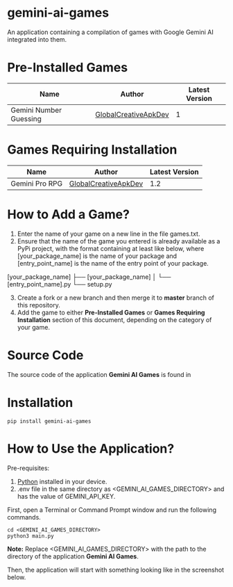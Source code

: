 # gemini-ai-games

An application containing a compilation of games with Google Gemini AI integrated into them.

# Pre-Installed Games

| Name                   | Author                                                          | Latest Version |
|------------------------|-----------------------------------------------------------------|----------------|
| Gemini Number Guessing | [GlobalCreativeApkDev](https://github.com/GlobalCreativeApkDev) | 1              |

# Games Requiring Installation

| Name           | Author                                                          | Latest Version |
|----------------|-----------------------------------------------------------------|----------------|
| Gemini Pro RPG | [GlobalCreativeApkDev](https://github.com/GlobalCreativeApkDev) | 1.2            |

# How to Add a Game?

1. Enter the name of your game on a new line in the file games.txt.
2. Ensure that the name of the game you entered is already available as a PyPi project, with the format containing 
at least like below, where [your_package_name] is the name of your package and [entry_point_name] is the name
of the entry point of your package.

[your_package_name]
├── [your_package_name]
│   └── [entry_point_name].py
└── setup.py

3. Create a fork or a new branch and then merge it to **master** branch of this repository.
4. Add the game to either **Pre-Installed Games** or **Games Requiring Installation** section of this document, 
depending on the category of your game.

# Source Code

The source code of the application **Gemini AI Games** is found in

# Installation

```
pip install gemini-ai-games
```

# How to Use the Application?

Pre-requisites:

1. [Python](https://www.python.org/downloads/) installed in your device.
2. .env file in the same directory as <GEMINI_AI_GAMES_DIRECTORY> and has the value of GEMINI_API_KEY.

First, open a Terminal or Command Prompt window and run the following commands.

```
cd <GEMINI_AI_GAMES_DIRECTORY>
python3 main.py
```

**Note:** Replace <GEMINI_AI_GAMES_DIRECTORY> with the path to the directory of the application **Gemini AI Games**.

Then, the application will start with something looking like in the screenshot below.
